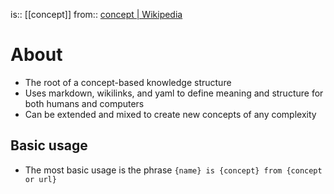 is:: [[concept]]
from:: [concept | Wikipedia](https://en.wikipedia.org/wiki/Concept)

# About
- The root of a concept-based knowledge structure
- Uses markdown, wikilinks, and yaml to define meaning and structure for both humans and computers
- Can be extended and mixed to create new concepts of any complexity

## Basic usage
- The most basic usage is the phrase `{name} is {concept} from {concept or url}`